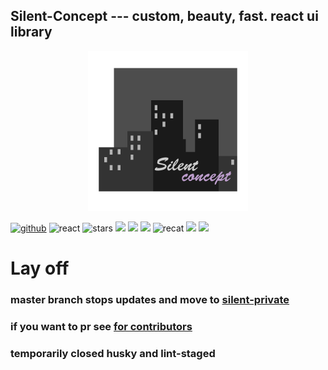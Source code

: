 ## Silent-Concept --- custom, beauty, fast. react ui library

<div align="center">

![silent-concept-logo](./app/assets/logo/silent-logo@256.gif)

</div>

[![github](https://flat.badgen.net/badge/sewerganger/silent-concept/black?icon=github)](https://github.com/sewerganger/silent-concept)
![react](https://flat.badgen.net/badge/react.js/16.8.6/blue)
![stars](https://flat.badgen.net/github/stars/sewerganger/silent-concept?color=green)
![](https://flat.badgen.net/badge/icon/typescript?icon=typescript&label)
![](https://flat.badgen.net/travis/sewerganger/silent-concept?icon=travis&label)
![](https://flat.badgen.net/codecov/c/github/sewerganger/silent-concept)
![recat](https://flat.badgen.net/github/last-commit/sewerganger/silent-concept)
![](https://flat.badgen.net/github/license/sewerganger/silent-concept?color=cyan)
![](https://img.shields.io/github/package-json/v/sewerganger/silent-concept?style=flat-square)

# Lay off

### master branch stops updates and move to [silent-private](https://github.com/sewerganger/silent-private)

### if you want to pr see [for contributors](./for_contributors.md)

### temporarily closed husky and lint-staged
